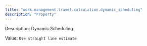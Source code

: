 ```yaml
---
title: "work.management.travel.calculation.dynamic_scheduling"
description: "Property"
---
```


Description: Dynamic Scheduling

Value: `Use straight line estimate`